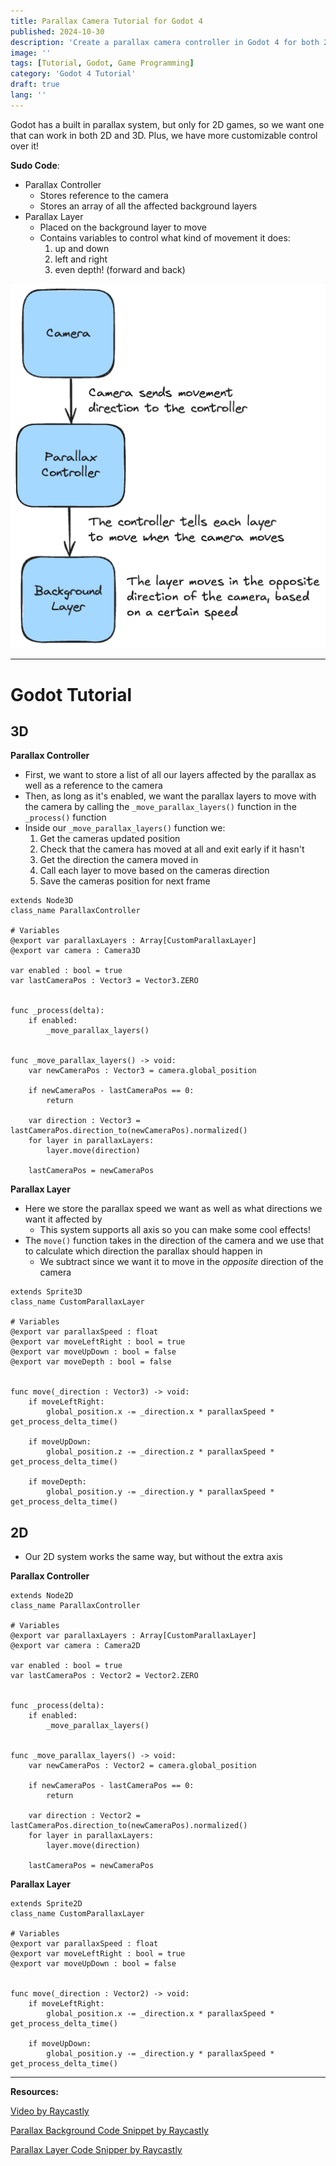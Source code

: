 ```yaml
---
title: Parallax Camera Tutorial for Godot 4
published: 2024-10-30
description: 'Create a parallax camera controller in Godot 4 for both 2D and 3D'
image: ''
tags: [Tutorial, Godot, Game Programming]
category: 'Godot 4 Tutorial'
draft: true 
lang: ''
---
```

Godot has a built in parallax system, but only for 2D games, so we want one that can work in both 2D and 3D. Plus, we have more customizable control over it!

**Sudo Code**:
- Parallax Controller
	- Stores reference to the camera
	- Stores an array of all the affected background layers
- Parallax Layer
	- Placed on the background layer to move
	- Contains variables to control what kind of movement it does:
        1. up and down
        2. left and right
        3. even depth! (forward and back)

![](src/assets/images/godot_4_tutorials/ParallaxBackgroundDrawing.excalidrawBK.png)

---

# Godot Tutorial

## 3D

**Parallax Controller**

- First, we want to store a list of all our layers affected by the parallax as well as a reference to the camera
- Then, as long as it's enabled, we want the parallax layers to move with the camera by calling the `_move_parallax_layers()` function in the `_process()` function
- Inside our `_move_parallax_layers()` function we:
    1. Get the cameras updated position
    2. Check that the camera has moved at all and exit early if it hasn't
    3. Get the direction the camera moved in
    4. Call each layer to move based on the cameras direction
    5. Save the cameras position for next frame

```gdscript
extends Node3D
class_name ParallaxController

# Variables
@export var parallaxLayers : Array[CustomParallaxLayer]
@export var camera : Camera3D

var enabled : bool = true
var lastCameraPos : Vector3 = Vector3.ZERO


func _process(delta):
	if enabled:
		_move_parallax_layers()


func _move_parallax_layers() -> void:
	var newCameraPos : Vector3 = camera.global_position

	if newCameraPos - lastCameraPos == 0:
		return

	var direction : Vector3 = lastCameraPos.direction_to(newCameraPos).normalized()
	for layer in parallaxLayers:
		layer.move(direction)

	lastCameraPos = newCameraPos
```

**Parallax Layer**

- Here we store the parallax speed we want as well as what directions we want it affected by
    - This system supports all axis so you can make some cool effects!
- The `move()` function takes in the direction of the camera and we use that to calculate which direction the parallax should happen in
    - We subtract since we want it to move in the *opposite* direction of the camera

```gdscript
extends Sprite3D
class_name CustomParallaxLayer

# Variables
@export var parallaxSpeed : float
@export var moveLeftRight : bool = true
@export var moveUpDown : bool = false
@export var moveDepth : bool = false


func move(_direction : Vector3) -> void:
	if moveLeftRight:
		global_position.x -= _direction.x * parallaxSpeed * get_process_delta_time()

	if moveUpDown:
		global_position.z -= _direction.z * parallaxSpeed * get_process_delta_time()

	if moveDepth:
		global_position.y -= _direction.y * parallaxSpeed * get_process_delta_time()
```

## 2D

- Our 2D system works the same way, but without the extra axis

**Parallax Controller**
```gdscript
extends Node2D
class_name ParallaxController

# Variables
@export var parallaxLayers : Array[CustomParallaxLayer]
@export var camera : Camera2D

var enabled : bool = true
var lastCameraPos : Vector2 = Vector2.ZERO


func _process(delta):
	if enabled:
		_move_parallax_layers()


func _move_parallax_layers() -> void:
	var newCameraPos : Vector2 = camera.global_position

	if newCameraPos - lastCameraPos == 0:
		return

	var direction : Vector2 = lastCameraPos.direction_to(newCameraPos).normalized()
	for layer in parallaxLayers:
		layer.move(direction)

	lastCameraPos = newCameraPos
```

**Parallax Layer**
```gdscript
extends Sprite2D
class_name CustomParallaxLayer

# Variables
@export var parallaxSpeed : float
@export var moveLeftRight : bool = true
@export var moveUpDown : bool = false


func move(_direction : Vector2) -> void:
	if moveLeftRight:
		global_position.x -= _direction.x * parallaxSpeed * get_process_delta_time()

	if moveUpDown:
		global_position.y -= _direction.y * parallaxSpeed * get_process_delta_time()
```

---

**Resources:**

[Video by Raycastly](https://www.youtube.com/watch?v=MEy-kIGE-lI)

[Parallax Background Code Snippet by Raycastly](https://pastebin.com/DG5jcAMZ)

[Parallax Layer Code Snipper by Raycastly](https://pastebin.com/ZniykeGz)